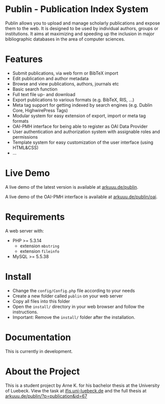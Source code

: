 Publin - Publication Index System
======
Publin allows you to upload and manage scholarly publications and expose them to the web. It is designed to be used by individual authors, groups or institutions. It aims at maximizing and speeding up the inclusion in major bibliographic databases in the area of computer sciences.


Features
======
* Submit publications, via web form or BibTeX import
* Edit publication and author metadata
* Browse and view publications, authors, journals etc
* Basic search function
* Full text file up- and download
* Export publications to various formats (e.g. BibTeX, RIS, ...)
* Meta tag support for getting indexed by search engines (e.g. Dublin Core, HighwirePress Tags)
* Modular system for easy extension of export, import or meta tag formats
* OAI-PMH interface for being able to register as OAI Data Provider
* User authentication and authorization system with assignable roles and permissions
* Template system for easy customization of the user interface (using HTML&CSS)
* ...



Live Demo
======
A live demo of the latest version is available at [arkuuu.de/publin](http://www.arkuuu.de/publin/).

A live demo of the OAI-PMH interface is available at [arkuuu.de/publin/oai](http://www.arkuuu.de/publin/oai/?verb=Identify).


Requirements
======
A web server with:
* PHP >= 5.3.14
  * extension `mbstring`
  * extension `fileinfo`
* MySQL >= 5.5.38


Install
=====
* Change the `config/Config.php` file according to your needs
* Create a new folder called `publin` on your web server
* Copy all files into this folder
* Open the `install/` directory in your web browser and follow the instructions.
* Important: Remove the `install/` folder after the installation.


Documentation
=====
This is currently in development.



About the Project
======
This is a student project by Arne K. for his bachelor thesis at the University of Luebeck. View the task at [ifis.uni-luebeck.de](http://www.ifis.uni-luebeck.de/index.php?id=363) and the full thesis at [arkuuu.de/publin/?p=publication&id=67](http://www.arkuuu.de/publin/?p=publication&id=67)
